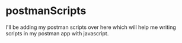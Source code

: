 # postmanScripts
I'll be adding my postman scripts over here which will help me writing scripts in my postman app with javascript. 
